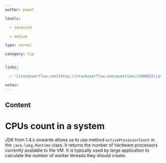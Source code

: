 ```yaml
---
author: pawel

levels:

  - advanced

  - medium

type: normal

category: tip


links:

  - '[stackoverflow.com](http://stackoverflow.com/questions/1980832/java-how-to-scale-threads-according-to-cpu-cores){website}'

notes: 
---
```

## Content
# CPUs count in a system

JDK from 1.4.x onwards allows us to use method `activeProcessorCount` in the `java.lang.Runtime` class. It returns the number of hardware processors currently available to the VM. It is typically used by large application to calculate the number of worker threads they should create.

